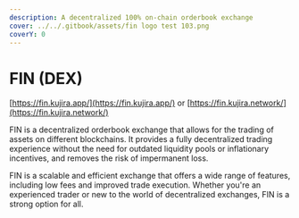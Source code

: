 ```yaml
---
description: A decentralized 100% on-chain orderbook exchange
cover: ../../.gitbook/assets/fin logo test 103.png
coverY: 0
---
```


# FIN (DEX)

[https://fin.kujira.app/](https://fin.kujira.app/) or [https://fin.kujira.network/](https://fin.kujira.network/)

FIN is a decentralized orderbook exchange that allows for the trading of assets on different blockchains. It provides a fully decentralized trading experience without the need for outdated liquidity pools or inflationary incentives, and removes the risk of impermanent loss.

FIN is a scalable and efficient exchange that offers a wide range of features, including low fees and improved trade execution. Whether you're an experienced trader or new to the world of decentralized exchanges, FIN is a strong option for all.
